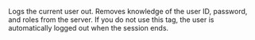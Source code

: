 Logs the current user out. Removes knowledge of the user ID, password, and roles from the server.
		If you do not use this tag, the user is automatically logged out when the session ends.